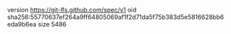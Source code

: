 version https://git-lfs.github.com/spec/v1
oid sha256:55770637ef264a9ff64805069af1f2d71da5f75b383d5e5816628bb6eda9b6ea
size 5486
